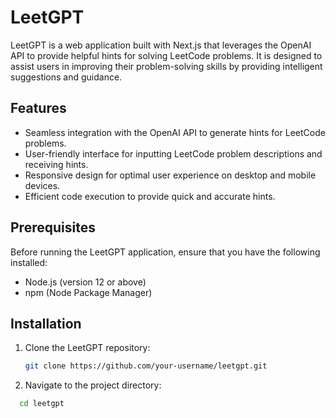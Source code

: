 # LeetGPT

LeetGPT is a web application built with Next.js that leverages the OpenAI API to provide helpful hints for solving LeetCode problems. It is designed to assist users in improving their problem-solving skills by providing intelligent suggestions and guidance.

## Features

- Seamless integration with the OpenAI API to generate hints for LeetCode problems.
- User-friendly interface for inputting LeetCode problem descriptions and receiving hints.
- Responsive design for optimal user experience on desktop and mobile devices.
- Efficient code execution to provide quick and accurate hints.

## Prerequisites

Before running the LeetGPT application, ensure that you have the following installed:

- Node.js (version 12 or above)
- npm (Node Package Manager)

## Installation

1. Clone the LeetGPT repository:

   ```bash
   git clone https://github.com/your-username/leetgpt.git

2. Navigate to the project directory:
  ```bash
    cd leetgpt
    

   

   
   

